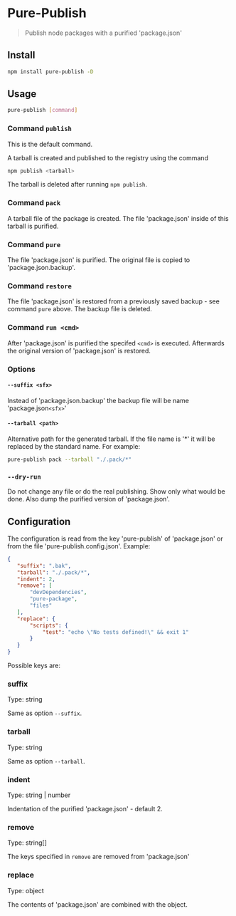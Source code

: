 # Pure-Publish

> Publish node packages with a purified 'package.json'

## Install

```sh
npm install pure-publish -D
```

## Usage

```sh
pure-publish [command]
```

### Command `publish`

This is the default command.

A tarball is created and published to the registry using the command

```sh
npm publish <tarball>
```

The tarball is deleted after running `npm publish`.

### Command `pack`

A tarball file of the package is created. The file 'package.json' inside of this tarball is purified.

### Command `pure`

The file 'package.json' is purified. The original file is copied to 'package.json.backup'.

### Command `restore`

The file 'package.json' is restored from a previously saved backup - see command `pure` above. The backup file is deleted.

### Command `run <cmd>`

After 'package.json' is purified the specifed `<cmd>` is executed. Afterwards the original version of 'package.json' is restored.

### Options

#### `--suffix <sfx>`

Instead of 'package.json.backup' the backup file will be name 'package.json`<sfx>`'

#### `--tarball <path>`

Alternative path for the generated tarball. If the file name is '*' it will be replaced by the standard name. For example:
```sh
pure-publish pack --tarball "./.pack/*"
```

### `--dry-run`

Do not change any file or do the real publishing. Show only what would be done. Also dump the purified version of 'package.json'.

## Configuration

The configuration is read from the key 'pure-publish' of 'package.json' or from the file 'pure-publish.config.json'. Example:
```json
{
   "suffix": ".bak",
   "tarball": "./.pack/*",
   "indent": 2,
   "remove": [
       "devDependencies",
       "pure-package",
       "files"
   ],
   "replace": {
       "scripts": {
           "test": "echo \"No tests defined!\" && exit 1"
       }
   }
}
```

Possible keys are:

### suffix

Type: string

Same as option `--suffix`.

### tarball

Type: string

Same as option `--tarball`.

### indent

Type: string | number

Indentation of the purified 'package.json' - default 2.

### remove

Type: string[]

The keys specified in `remove` are removed from 'package.json'

### replace

Type: object

The contents of 'package.json' are combined with the object. 